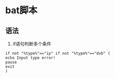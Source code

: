 # bat脚本

## 语法

1. if语句判断多个条件
```
if not "%type%"=="ip" if not "%type%"=="dvb" (
echo Input type error!
pause
exit
)
```